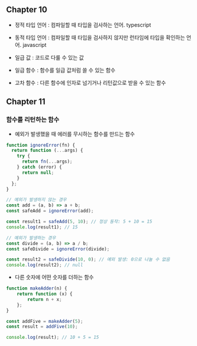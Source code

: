 ## Chapter 10

- 정적 타입 언어 : 컴파일할 때 타입을 검사하는 언어. typescript
- 동적 타입 언어 : 컴파일할 때 타입을 검사하지 않지만 런타임에 타입을 확인하는 언어. javascript

- 일급 값 : 코드로 다룰 수 있는 값
- 일급 함수 : 함수를 일급 값처럼 쓸 수 있는 함수
- 고차 함수 : 다른 함수에 인자로 넘기거나 리턴값으로 받을 수 있는 함수

## Chapter 11

### 함수를 리턴하는 함수

- 예외가 발생했을 때 에러를 무시하는 함수를 만드는 함수

```jsx
function ignoreError(fn) {
  return function (...args) {
    try {
      return fn(...args);
    } catch (error) {
      return null;
    }
  };
}

// 예외가 발생하지 않는 경우
const add = (a, b) => a + b;
const safeAdd = ignoreError(add);

const result1 = safeAdd(5, 10); // 정상 동작: 5 + 10 = 15
console.log(result1); // 15

// 예외가 발생하는 경우
const divide = (a, b) => a / b;
const safeDivide = ignoreError(divide);

const result2 = safeDivide(10, 0); // 예외 발생: 0으로 나눌 수 없음
console.log(result2); // null

```

- 다른 숫자에 어떤 숫자를 더하는 함수
```jsx
function makeAdder(n) {
    return function (x) {
        return n + x;
    };
}

const addFive = makeAdder(5);
const result = addFive(10);

console.log(result); // 10 + 5 = 15
```